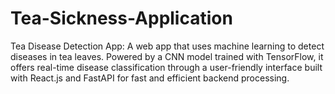 # Tea-Sickness-Application
Tea Disease Detection App: A web app that uses machine learning to detect diseases in tea leaves. Powered by a CNN model trained with TensorFlow, it offers real-time disease classification through a user-friendly interface built with React.js and FastAPI for fast and efficient backend processing.
